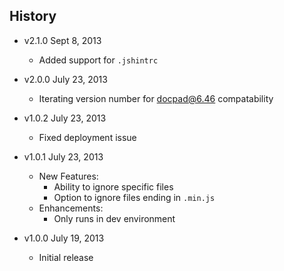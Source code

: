 ## History

- v2.1.0 Sept 8, 2013
  - Added support for `.jshintrc`

- v2.0.0 July 23, 2013
  - Iterating version number for docpad@6.46 compatability

- v1.0.2 July 23, 2013
  - Fixed deployment issue

- v1.0.1 July 23, 2013
  - New Features:
      - Ability to ignore specific files
      - Option to ignore files ending in `.min.js`
  - Enhancements:
      - Only runs in dev environment

- v1.0.0 July 19, 2013
  - Initial release
